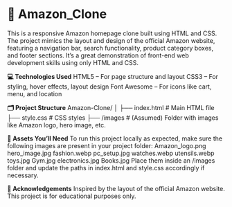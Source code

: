 # 🛒 Amazon_Clone
This is a responsive Amazon homepage clone built using HTML and CSS. The project mimics the layout and design of the official Amazon website, featuring a navigation bar, search functionality, product category boxes, and footer sections. It’s a great demonstration of front-end web development skills using only HTML and CSS.

**💻 Technologies Used**
HTML5 – For page structure and layout
CSS3 – For styling, hover effects, layout design
Font Awesome – For icons like cart, menu, and location

**🗂️ Project Structure**
Amazon-Clone/
│
├── index.html         # Main HTML file
├── style.css          # CSS styles
├── /images            # (Assumed) Folder with images like Amazon logo, hero image, etc.

 **📁 Assets You’ll Need**
To run this project locally as expected, make sure the following images are present in your project folder:
Amazon_logo.png
hero_image.jpg
fashion.webp
pc_setup.jpg
watches.webp
utensils.webp
toys.jpg
Gym.jpg
electronics.jpg
Books.jpg
Place them inside an /images folder and update the paths in index.html and style.css accordingly if necessary.

**🙌 Acknowledgements**
Inspired by the layout of the official Amazon website. This project is for educational purposes only.
